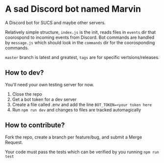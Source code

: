 # A sad Discord bot named Marvin

A Discord bot for SUCS and maybe other servers.

Relatively simple structure, `index.js` is the init, reads files in `events` 
 dir that coorospond to incoming events from Discord. Bot commands are
 handled by `message.js` which should look in the `commands` dir for the
 coorosponding commands.

`master` branch is latest and greatest, `tags` are for specific 
 vertsions/releases.

## How to dev?

You'll need your own testing server for now.

1. Close the repo
2. Get a bot token for a dev server
3. Create a file called .env and add the line `BOT_TOKEN=<your token here`
4. Run `npm run dev` and changes to files are tracked automagically

## How to contribute?

Fork the repo, create a branch per feature/bug, and submit a Merge Request.

Your code must pass the tests which can be verified by you running
 `npm run test`
